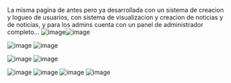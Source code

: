 La misma pagina de antes pero ya desarrollada con un sistema de creacion y logueo de usuarios, con sistema de visualizacion y creacion de noticias y de noticias, y para los admins cuenta con un panel de administrador completo...
![image](https://github.com/SkynoDore/dinamic-page-test/assets/40807192/db3211ee-169f-43f6-aeca-3cc9e92a2cef)![image](https://github.com/SkynoDore/dinamic-page-test/assets/40807192/296ebd5a-0e1c-417a-9f6d-44753c4be96c)

![image](https://github.com/SkynoDore/dinamic-page-test/assets/40807192/049f4feb-87f7-4389-a036-bd23f0238c54)
![image](https://github.com/SkynoDore/dinamic-page-test/assets/40807192/f3a3beb9-edff-4050-8b22-6e1e5f416497)

![image](https://github.com/SkynoDore/dinamic-page-test/assets/40807192/715ace78-e40d-4cd3-b515-21c5fafa1d33)
![image](https://github.com/SkynoDore/dinamic-page-test/assets/40807192/f1f4acea-774f-4742-8c5d-855eeee22b0b)

![image](https://github.com/SkynoDore/dinamic-page-test/assets/40807192/d37297ef-9e1c-43b1-9a05-8a400b0e16b5)
![image](https://github.com/SkynoDore/dinamic-page-test/assets/40807192/d9ec9303-1d5e-40b2-8a50-21d4f9546db0)
![image](https://github.com/SkynoDore/dinamic-page-test/assets/40807192/acaee745-bbe2-4584-8ff4-d6c1cf7a7139)
![image](https://github.com/SkynoDore/dinamic-page-test/assets/40807192/68d56e99-2737-412d-900e-77e65decc362)
